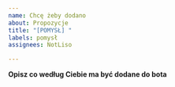 ```yaml
---
name: Chcę żeby dodano
about: Propozycje
title: "[POMYSŁ] "
labels: pomysł
assignees: NotLiso

---
```


**Opisz co według Ciebie ma być dodane do bota**
